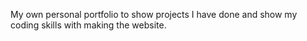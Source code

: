 My own personal portfolio to show projects I have done and show my coding skills with making the website. 
